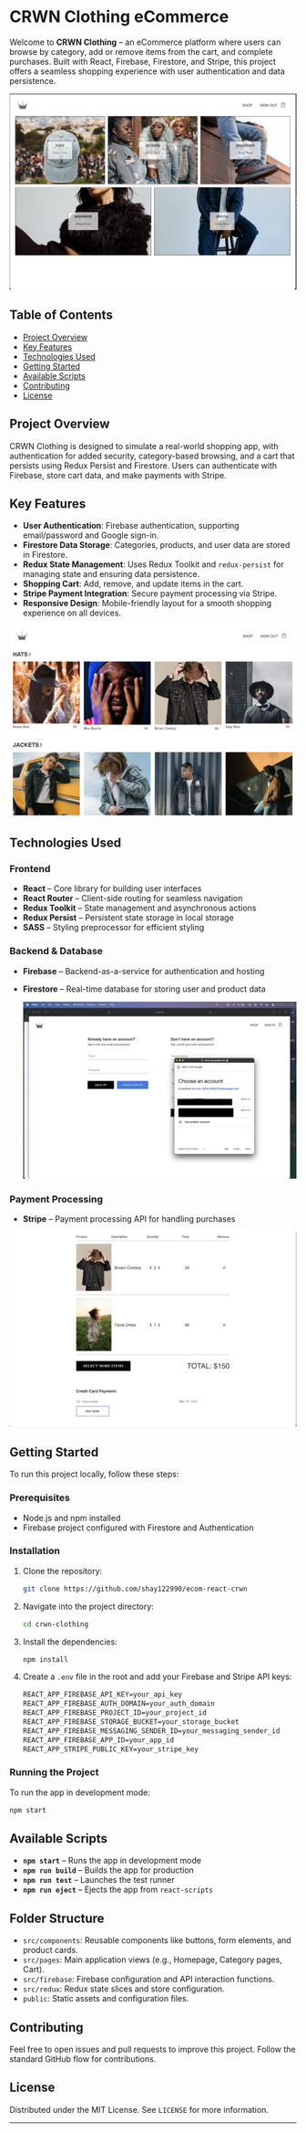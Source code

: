 # CRWN Clothing eCommerce

Welcome to **CRWN Clothing** – an eCommerce platform where users can browse by category, add or remove items from the cart, and complete purchases. Built with React, Firebase, Firestore, and Stripe, this project offers a seamless shopping experience with user authentication and data persistence.

![CRWN Clothing Home Page](./src/assets/home-page.jpg)

## Table of Contents

- [Project Overview](#project-overview)
- [Key Features](#key-features)
- [Technologies Used](#technologies-used)
- [Getting Started](#getting-started)
- [Available Scripts](#available-scripts)
- [Contributing](#contributing)
- [License](#license)

## Project Overview

CRWN Clothing is designed to simulate a real-world shopping app, with authentication for added security, category-based browsing, and a cart that persists using Redux Persist and Firestore. Users can authenticate with Firebase, store cart data, and make payments with Stripe.

## Key Features

- **User Authentication**: Firebase authentication, supporting email/password and Google sign-in.
- **Firestore Data Storage**: Categories, products, and user data are stored in Firestore.
- **Redux State Management**: Uses Redux Toolkit and `redux-persist` for managing state and ensuring data persistence.
- **Shopping Cart**: Add, remove, and update items in the cart.
- **Stripe Payment Integration**: Secure payment processing via Stripe.
- **Responsive Design**: Mobile-friendly layout for a smooth shopping experience on all devices.

![Product Categories](./src/assets/products.jpg)

## Technologies Used

### Frontend

- **React** – Core library for building user interfaces
- **React Router** – Client-side routing for seamless navigation
- **Redux Toolkit** – State management and asynchronous actions
- **Redux Persist** – Persistent state storage in local storage
- **SASS** – Styling preprocessor for efficient styling

### Backend & Database

- **Firebase** – Backend-as-a-service for authentication and hosting
- **Firestore** – Real-time database for storing user and product data

  ![Authentication](./src/assets/auth.jpg)

### Payment Processing

- **Stripe** – Payment processing API for handling purchases

![Cart and Checkout](./src/assets/cart-checkout.jpg)

## Getting Started

To run this project locally, follow these steps:

### Prerequisites

- Node.js and npm installed
- Firebase project configured with Firestore and Authentication

### Installation

1. Clone the repository:
   ```bash
   git clone https://github.com/shay122990/ecom-react-crwn
   ```
2. Navigate into the project directory:
   ```bash
   cd crwn-clothing
   ```
3. Install the dependencies:
   ```bash
   npm install
   ```
4. Create a `.env` file in the root and add your Firebase and Stripe API keys:
   ```env
   REACT_APP_FIREBASE_API_KEY=your_api_key
   REACT_APP_FIREBASE_AUTH_DOMAIN=your_auth_domain
   REACT_APP_FIREBASE_PROJECT_ID=your_project_id
   REACT_APP_FIREBASE_STORAGE_BUCKET=your_storage_bucket
   REACT_APP_FIREBASE_MESSAGING_SENDER_ID=your_messaging_sender_id
   REACT_APP_FIREBASE_APP_ID=your_app_id
   REACT_APP_STRIPE_PUBLIC_KEY=your_stripe_key
   ```

### Running the Project

To run the app in development mode:

```bash
npm start
```

## Available Scripts

- **`npm start`** – Runs the app in development mode
- **`npm run build`** – Builds the app for production
- **`npm run test`** – Launches the test runner
- **`npm run eject`** – Ejects the app from `react-scripts`

## Folder Structure

- `src/components`: Reusable components like buttons, form elements, and product cards.
- `src/pages`: Main application views (e.g., Homepage, Category pages, Cart).
- `src/firebase`: Firebase configuration and API interaction functions.
- `src/redux`: Redux state slices and store configuration.
- `public`: Static assets and configuration files.

## Contributing

Feel free to open issues and pull requests to improve this project. Follow the standard GitHub flow for contributions.

## License

Distributed under the MIT License. See `LICENSE` for more information.

---
